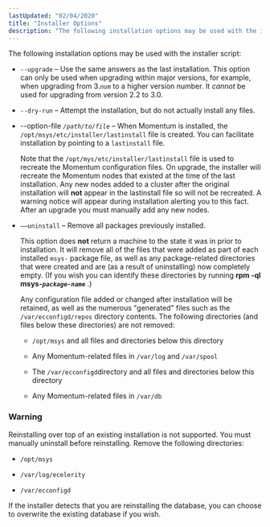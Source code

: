 ```yaml
---
lastUpdated: "02/04/2020"
title: "Installer Options"
description: "The following installation options may be used with the installer script upgrade Use the same answers as the last installation This option can only be used when upgrading within major versions for example when upgrading from 3 num to a higher version number It cannot be used for upgrading from..."
---
```


The following installation options may be used with the installer script:

*   `--upgrade` – Use the same answers as the last installation. This option can only be used when upgrading within major versions, for example, when upgrading from 3.*`num`* to a higher version number. It *cannot* be used for upgrading from version 2.2 to 3.0.

*   `--dry-run` – Attempt the installation, but do not actually install any files.

*   --option-file *`/path/to/file`* – When Momentum is installed, the `/opt/msys/etc/installer/lastinstall` file is created. You can facilitate installation by pointing to a `lastinstall` file.

    Note that the `/opt/mys/etc/installer/lastinstall` file is used to recreate the Momentum configuration files. On upgrade, the installer will recreate the Momentum nodes that existed at the time of the last installation. Any new nodes added to a cluster after the original installation will **not** appear in the lastinstall file so will not be recreated. A warning notice will appear during installation alerting you to this fact. After an upgrade you must manually add any new nodes.

*   `––uninstall` – Remove all packages previously installed.

    This option does **not** return a machine to the state it was in prior to installation. It will remove all of the files that were added as part of each installed `msys-` package file, as well as any package-related directories that were created and are (as a result of uninstalling) now completely empty. (If you wish you can identify these directories by running **rpm -ql msys-*`package-name`***                          .)

    Any configuration file added or changed after installation will be retained, as well as the numerous "generated" files such as the `/var/ecconfigd/repos` directory contents. The following directories (and files below these directories) are not removed:

    *   `/opt/msys` and all files and directories below this directory

    *   Any Momentum-related files in `/var/log` and `/var/spool`

    *   The `/var/ecconfigd`directory and all files and directories below this directory

    *   Any Momentum-related files in `/var/db`

### Warning

Reinstalling over top of an existing installation is not supported. You must manually uninstall before reinstalling. Remove the following directories:

*   `/opt/msys`

*   `/var/log/ecelerity`

*   `/var/ecconfigd`

If the installer detects that you are reinstalling the database, you can choose to overwrite the existing database if you wish.